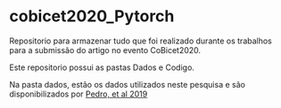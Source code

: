 # cobicet2020_Pytorch
Repositorio para armazenar tudo que foi realizado durante os trabalhos para a submissão do artigo no evento CoBicet2020.

Este repositorio possui as pastas Dados e Codigo.

Na pasta dados, estão os dados utilizados neste pesquisa e são disponibilizados por [Pedro, et al 2019](https://zenodo.org/record/2826939) 

